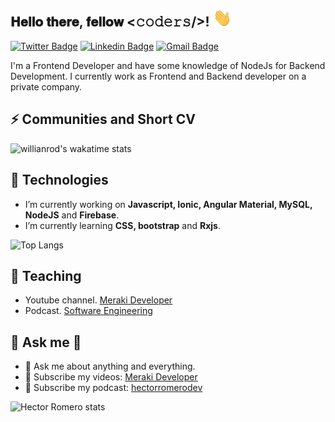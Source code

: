 <h2> 𝐇𝐞𝐥𝐥𝐨 𝐭𝐡𝐞𝐫𝐞, 𝐟𝐞𝐥𝐥𝐨𝐰 <𝚌𝚘𝚍𝚎𝚛𝚜/>! <img src="https://raw.githubusercontent.com/ABSphreak/ABSphreak/master/gifs/Hi.gif" width="30px"></h2>


[![Twitter Badge](https://img.shields.io/badge/-@hectorromerodev-1ca0f1?style=flat-square&labelColor=1ca0f1&logo=twitter&logoColor=white&link=https://twitter.com/hectorromerodev)](https://twitter.com/hectorromerodev)
[![Linkedin Badge](https://img.shields.io/badge/-hectorromerodev-blue?style=flat-square&logo=Linkedin&logoColor=white&link=https://www.linkedin.com/in/hectorromerodev/)](https://www.linkedin.com/in/hectorromerodev/)
[![Gmail Badge](https://img.shields.io/badge/-hectorromerodev-c14438?style=flat-square&logo=Gmail&logoColor=white&link=https://mail.google.com/mail/?view=cm&fs=1&to=hectorromerodev@gmail.com)](https://mail.google.com/mail/?view=cm&fs=1&to=hectorromerodev@gmail.com)

I'm a Frontend Developer and have some knowledge of NodeJs for Backend Development. I currently work as Frontend and Backend developer on a private company.
 
## ⚡ Communities and Short CV
![willianrod's wakatime stats](https://github-readme-stats.vercel.app/api/wakatime?username=hectorromerodev&layout=compact)

## 🚀 Technologies
- I’m currently working on **Javascript, Ionic, Angular Material, MySQL, NodeJS** and **Firebase**.
- I’m currently learning **CSS, bootstrap** and **Rxjs**.

![Top Langs](https://github-readme-stats.vercel.app/api/top-langs/?username=hectorromerodev&hide=ruby&layout=compact)

## 💬 Teaching
- Youtube channel. [Meraki Developer](https://www.youtube.com/channel/UCO7q9cKmlyEvZPdD5UsUHfQ)
- Podcast. [Software Engineering](https://anchor.fm/hectorromerodev)
## 🔭 Ask me 🤔
- 💬  Ask me about anything and everything.
- 🔔  Subscribe my videos: [Meraki Developer](https://www.youtube.com/channel/UCO7q9cKmlyEvZPdD5UsUHfQ)
- 🔔  Subscribe my podcast: [hectorromerodev](https://anchor.fm/hectorromerodev)

![Hector Romero stats](https://github-readme-stats.vercel.app/api?username=hectorromerodev&count_private=true&show_icons=true&theme=graywhite&include_all_commits=true)
